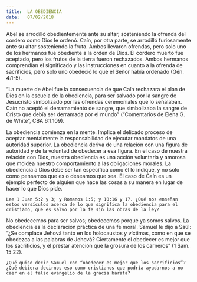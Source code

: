 ```yaml
---
title:  LA OBEDIENCIA
date:   07/02/2018
---
```


Abel se arrodilló obedientemente ante su altar, sosteniendo la ofrenda del cordero como Dios le ordenó. Caín, por otra parte, se arrodilló furiosamente ante su altar sosteniendo la fruta. Ambos llevaron ofrendas, pero solo uno de los hermanos fue obediente a la orden de Dios. El cordero muerto fue aceptado, pero los frutos de la tierra fueron rechazados. Ambos hermanos comprendían el significado y las instrucciones en cuanto a la ofrenda de sacrificios, pero  solo uno obedeció lo que el Señor había ordenado (Gén. 4:1-5).

“La muerte de Abel fue la consecuencia de que Caín rechazara el plan de Dios en la escuela de la obediencia, para ser salvado por la sangre de Jesucristo simbolizado por las ofrendas ceremoniales que lo señalaban. Caín no aceptó el derramamiento de sangre, que simbolizaba la sangre de Cristo que debía ser derramada por el mundo” (“Comentarios de Elena G. de White”, CBA 6:1.109). 

La obediencia comienza en la mente. Implica el delicado proceso de aceptar mentalmente la responsabilidad de ejecutar mandatos de una autoridad superior. La obediencia deriva de una relación con una figura de autoridad y de la voluntad de obedecer a esa figura. En el caso de nuestra relación con Dios, nuestra obediencia es una acción voluntaria y amorosa que moldea nuestro comportamiento a las obligaciones morales. La obediencia a Dios debe ser tan específica como él lo indique, y no solo como pensamos que es o deseamos que sea. El caso de Caín es un ejemplo perfecto de alguien que hace las cosas a su manera en lugar de hacer lo que Dios pide. 

`Lee 1 Juan 5:2 y 3; y Romanos 1:5; y 10:16 y 17. ¿Qué nos enseñan estos versículos acerca de lo que significa la obediencia para el cristiano, que es salvo por la fe sin las obras de la ley?`

No obedecemos para ser salvos; obedecemos porque ya somos salvos. La obediencia es la declaración práctica de una fe moral. Samuel le dijo a Saúl: “¿Se complace Jehová tanto en los holocaustos y víctimas, como en que se obedezca a las palabras de Jehová? Ciertamente el obedecer es mejor que los sacrificios, y el prestar atención que la grosura de los carneros” (1 Sam. 15:22). 

`¿Qué quiso decir Samuel con “obedecer es mejor que los sacrificios”? ¿Qué debiera decirnos eso como cristianos que podría ayudarnos a no caer en el falso evangelio de la gracia barata?`